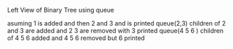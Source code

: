Left View of Binary Tree using queue

 asuming      1 is added and then 2 and 3  and  is printed    queue(2,3)
              children of 2 and 3 are added and 2 3 are removed with 3 printed  queue(4 5 6 )
              children of 4 5 6 added  and 4 5 6 removed but 6 printed 
              


